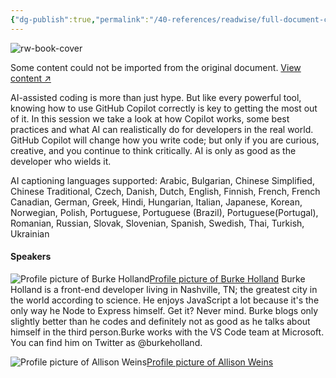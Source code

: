 ```yaml
---
{"dg-publish":true,"permalink":"/40-references/readwise/full-document-contents/pragmatic-techniques-to-get-the-most-out-of-git-hub-copilot/","tags":["rw/articles"]}
---
```


![rw-book-cover](https://eventtools.event.microsoft.com/build2023/FY23_Build2023_Phase01_Metadata_Thumbnail_1200X630.png)

Some content could not be imported from the original document. [View content ↗](https://medius.microsoft.com/Embed/video-nc/983213e1-c70b-45df-8aa6-03e2caa19914?referrer=Microsoft+Build-%2Fen-US%2Fsessions%2F7a726a0f-5433-46a4-a91d-7d427ffb5b30&mhid=microsoft&uid=3e8d26ca-ced1-4645-ae0e-19657b4b0815&loc=en-us&uc=1) 

AI-assisted coding is more than just hype. But like every powerful tool, knowing how to use GitHub Copilot correctly is key to getting the most out of it. In this session we take a look at how Copilot works, some best practices and what AI can realistically do for developers in the real world. GitHub Copilot will change how you write code; but only if you are curious, creative, and you continue to think critically. AI is only as good as the developer who wields it.

AI captioning languages supported: Arabic, Bulgarian, Chinese Simplified, Chinese Traditional, Czech, Danish, Dutch, English, Finnish, French, French Canadian, German, Greek, Hindi, Hungarian, Italian, Japanese, Korean, Norwegian, Polish, Portuguese, Portuguese (Brazil), Portuguese(Portugal), Romanian, Russian, Slovak, Slovenian, Spanish, Swedish, Thai, Turkish, Ukrainian

#### Speakers

![Profile picture of Burke Holland](https://1948msbuild2023msesc.blob.core.windows.net/31494avatar/r/7fb1e947effc4b36a9e0a895afa32b55f192a4c3b5c59efdc6831eae8f4e4025/biggest.png?sv=2014-02-14&sr=c&si=avatarUpload&sig=z6MiNYTh0yFoa%2FcxgsZjJpHxKda2%2FM%2FN7z5tzB%2FyYYE%3D)[Profile picture of Burke Holland](https://build.microsoft.com/en-US/speakers/1cc4d89d-fa94-4e66-be90-1b39d1c08e1f?source=/sessions/7a726a0f-5433-46a4-a91d-7d427ffb5b30)
Burke Holland is a front-end developer living in Nashville, TN; the greatest city in the world according to science. He enjoys JavaScript a lot because it's the only way he Node to Express himself. Get it? Never mind. Burke blogs only slightly better than he codes and definitely not as good as he talks about himself in the third person.Burke works with the VS Code team at Microsoft. You can find him on Twitter as @burkeholland.

![Profile picture of Allison Weins](https://1948msbuild2023msesc.blob.core.windows.net/31494avatar/r/405408a22eda1eab49589a79f785438041fce1ea186d7963e24e37c4b88b83e6/biggest.png?sv=2014-02-14&sr=c&si=avatarUpload&sig=z6MiNYTh0yFoa%2FcxgsZjJpHxKda2%2FM%2FN7z5tzB%2FyYYE%3D)[Profile picture of Allison Weins](https://build.microsoft.com/en-US/speakers/27fdec4c-7662-4d79-ad1c-e3df1f239ed8?source=/sessions/7a726a0f-5433-46a4-a91d-7d427ffb5b30)
